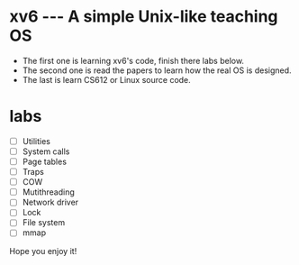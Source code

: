 # xv6 --- A simple Unix-like teaching OS

- The first one is learning xv6's code, finish there labs below.
- The second one is read the papers to learn how the real OS is designed.
- The last is learn CS612 or Linux source code.

# labs

- [ ] Utilities
- [ ] System calls
- [ ] Page tables
- [ ] Traps
- [ ] COW
- [ ] Mutithreading
- [ ] Network driver
- [ ] Lock
- [ ] File system
- [ ] mmap

Hope you enjoy it!
